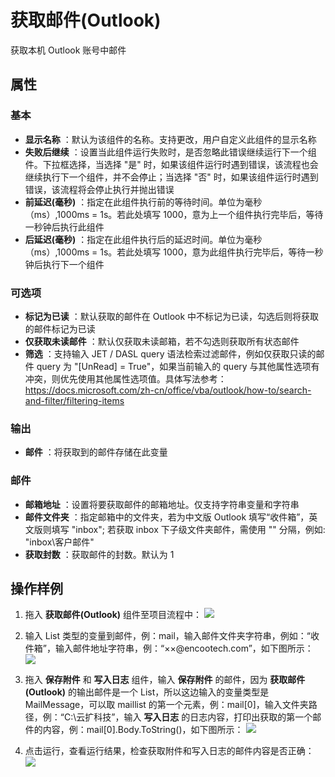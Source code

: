 # 获取邮件(Outlook)

获取本机 Outlook 账号中邮件

## 属性

### 基本

- **显示名称** ：默认为该组件的名称。支持更改，用户自定义此组件的显示名称
- **失败后继续** ：设置当此组件运行失败时，是否忽略此错误继续运行下一个组件。下拉框选择，当选择 "是" 时，如果该组件运行时遇到错误，该流程也会继续执行下一个组件，并不会停止；当选择 "否" 时，如果该组件运行时遇到错误，该流程将会停止执行并抛出错误
- **前延迟(毫秒)** ：指定在此组件执行前的等待时间。单位为毫秒（ms）,1000ms = 1s。若此处填写 1000，意为上一个组件执行完毕后，等待一秒钟后执行此组件
- **后延迟(毫秒)** ：指定在此组件执行后的延迟时间。单位为毫秒（ms）,1000ms = 1s。若此处填写 1000，意为此组件执行完毕后，等待一秒钟后执行下一个组件

### 可选项

- **标记为已读** ：默认获取的邮件在 Outlook 中不标记为已读，勾选后则将获取的邮件标记为已读
- **仅获取未读邮件** ：默认仅获取未读邮箱，若不勾选则获取所有状态邮件
- **筛选** ：支持输入 JET / DASL query 语法检索过滤邮件，例如仅获取只读的邮件 query 为 "[UnRead] = True"，如果当前输入的 query 与其他属性选项有冲突，则优先使用其他属性选项值。具体写法参考：https://docs.microsoft.com/zh-cn/office/vba/outlook/how-to/search-and-filter/filtering-items

### 输出

- **邮件** ：将获取到的邮件存储在此变量

### 邮件

- **邮箱地址** ：设置将要获取邮件的邮箱地址。仅支持字符串变量和字符串
- **邮件文件夹** ：指定邮箱中的文件夹，若为中文版 Outlook 填写“收件箱”，英文版则填写 "inbox"; 若获取 inbox 下子级文件夹邮件，需使用 "\" 分隔，例如: "inbox\客户邮件"
- **获取封数** ：获取邮件的封数。默认为 1

## 操作样例

1. 拖入 **获取邮件(Outlook)** 组件至项目流程中：
![](https://docimages.blob.core.chinacloudapi.cn/images/Activities/GetOutlookMail20201222.png)

2. 输入 List <MailMessage> 类型的变量到邮件，例：mail，输入邮件文件夹字符串，例如：“收件箱”，输入邮件地址字符串，例：“××@encootech.com”，如下图所示：
![](https://docimages.blob.core.chinacloudapi.cn/images/Activities/GetOutlookMail2020122202.png)

1. 拖入 **保存附件** 和 **写入日志** 组件，输入 **保存附件** 的邮件，因为 **获取邮件(Outlook)** 的输出邮件是一个 List，所以这边输入的变量类型是 MailMessage，可以取 maillist 的第一个元素，例：mail[0]，输入文件夹路径，例：“C:\\云扩科技”，输入 **写入日志** 的日志内容，打印出获取的第一个邮件的内容，例：mail[0].Body.ToString()，如下图所示：
![](https://docimages.blob.core.chinacloudapi.cn/images/Activities/GetOutlookMail2020122203.png)

4. 点击运行，查看运行结果，检查获取附件和写入日志的邮件内容是否正确：
![](https://docimages.blob.core.chinacloudapi.cn/images/Activities/GetOutlookMail2020122204.png)